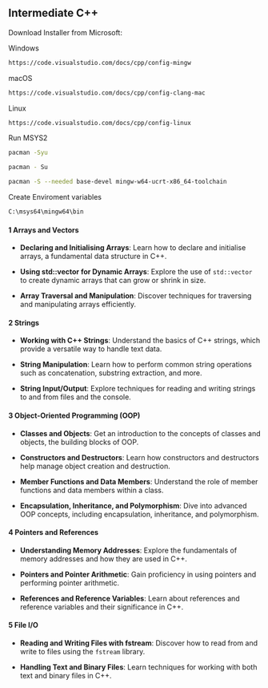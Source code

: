 ## Intermediate C++

Download Installer from Microsoft:

Windows
```bash
https://code.visualstudio.com/docs/cpp/config-mingw
```
macOS
```bash
https://code.visualstudio.com/docs/cpp/config-clang-mac
```
Linux
```bash
https://code.visualstudio.com/docs/cpp/config-linux
```

Run MSYS2 

```bash
pacman -Syu
```
```bash
pacman - Su
```
```bash
pacman -S --needed base-devel mingw-w64-ucrt-x86_64-toolchain
```

Create Enviroment variables
```bash
C:\msys64\mingw64\bin
```


#### 1 Arrays and Vectors

- **Declaring and Initialising Arrays**: Learn how to declare and initialise arrays, a fundamental data structure in C++.

- **Using std::vector for Dynamic Arrays**: Explore the use of `std::vector` to create dynamic arrays that can grow or shrink in size.

- **Array Traversal and Manipulation**: Discover techniques for traversing and manipulating arrays efficiently.

#### 2 Strings

- **Working with C++ Strings**: Understand the basics of C++ strings, which provide a versatile way to handle text data.

- **String Manipulation**: Learn how to perform common string operations such as concatenation, substring extraction, and more.

- **String Input/Output**: Explore techniques for reading and writing strings to and from files and the console.

#### 3 Object-Oriented Programming (OOP)

- **Classes and Objects**: Get an introduction to the concepts of classes and objects, the building blocks of OOP.

- **Constructors and Destructors**: Learn how constructors and destructors help manage object creation and destruction.

- **Member Functions and Data Members**: Understand the role of member functions and data members within a class.

- **Encapsulation, Inheritance, and Polymorphism**: Dive into advanced OOP concepts, including encapsulation, inheritance, and polymorphism.

#### 4 Pointers and References

- **Understanding Memory Addresses**: Explore the fundamentals of memory addresses and how they are used in C++.

- **Pointers and Pointer Arithmetic**: Gain proficiency in using pointers and performing pointer arithmetic.

- **References and Reference Variables**: Learn about references and reference variables and their significance in C++.

#### 5 File I/O

- **Reading and Writing Files with fstream**: Discover how to read from and write to files using the `fstream` library.

- **Handling Text and Binary Files**: Learn techniques for working with both text and binary files in C++.


